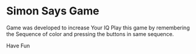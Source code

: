 # Simon Says Game
Game was developed to increase Your IQ
Play this game by remembering the Sequence of color and pressing the buttons in same sequence.

Have Fun 